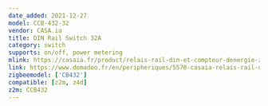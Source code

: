 ```yaml
---
date_added: 2021-12-27
model: CCB-432-32
vendor: CASA.ia
title: DIN Rail Switch 32A
category: switch
supports: on/off, power metering
mlink: https://casaia.fr/product/relais-rail-din-et-compteur-denergie-zigbee/
link: https://www.domadoo.fr/en/peripheriques/5578-casaia-relais-rail-din-32a-et-compteur-d-energie-zigbee-3770021021175.html
zigbeemodel: ['CB432']
compatible: [z2m, z4d]
z2m: CCB432
---
```

